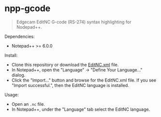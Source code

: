# npp-gcode

> Edgecam EditNC G-code (RS-274) syntax highlighting for Nodepad++.

Dependencies:
* Notepad++ >= 6.0.0

Install:
* Clone this repository or download the [EditNC.xml](https://github.com/patkub/npp-gcode/blob/master/EditNC.xml) file.
* In Notepad++, open the "Language" -> "Define Your Language..." dialog.
* Click the "Import..." button and browse for the EditNC.xml file. If you see "Import successful.", then the EditNC language is installed.

Usage:
* Open an `.nc` file.
* In Notepad++, under the "Language" tab select the EditNC language.
